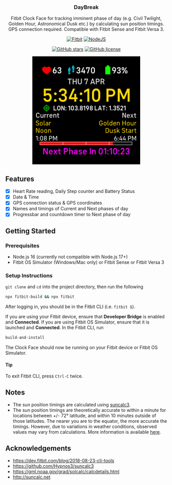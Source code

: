 <div align="center">

  <h3 align="center">DayBreak</h3>

  <p align="center">
    Fitbit Clock Face for tracking imminent phase of day (e.g. Civil Twilight, Golden Hour, Astronomical Dusk etc.) by calculating sun position timings. GPS connection required. Compatible with Fitbit Sense and Fitbit Versa 3.
  </p>

  <p align="center">
  <a href="https://fitbit.com"><img src="https://img.shields.io/badge/Fitbit-00B0B9?style=for-the-badge&logo=fitbit&logoColor=white" alt="Fitbit"/></a>
  <a href="https://nodejs.org"><img src="https://img.shields.io/badge/NodeJS-339933?style=for-the-badge&logo=nodedotjs&logoColor=white" alt="NodeJS"/></a>
  </p>

  <p align="center">
  <a href="https://github.com/elliotwutingfeng/DayBreak/stargazers"><img src="https://img.shields.io/github/stars/elliotwutingfeng/DayBreak?style=for-the-badge" alt="GitHub stars"/></a>
  <a href="LICENSE"><img src="https://img.shields.io/badge/LICENSE-BSD--3--CLAUSE-GREEN?style=for-the-badge" alt="GitHub license"/></a>
  </p>

  <img src="misc/screenshot.png" alt="Logo" width="336" height="336">

</div>

## Features

- [x] Heart Rate reading, Daily Step counter and Battery Status
- [x] Date & Time
- [x] GPS connection status & GPS coordinates
- [x] Names and timings of Current and Next phases of day
- [x] Progressbar and countdown timer to Next phase of day

## Getting Started

### Prerequisites

- Node.js 16 (currently not compatible with Node.js 17+)
- Fitbit OS Simulator (Windows/Mac only) or Fitbit Sense or Fitbit Versa 3

### Setup Instructions

`git clone` and `cd` into the project directory, then run the following

```bash
npx fitbit-build && npx fitbit
```

After logging in, you should be in the Fitbit CLI (i.e. `fitbit $`).

If you are using your Fitbit device, ensure that **Developer Bridge** is enabled and **Connected**. If you are using Fitbit OS Simulator, ensure that it is launched and **Connected**. In the Fitbit CLI, run

```bash
build-and-install
```

The Clock Face should now be running on your Fitbit device or Fitbit OS Simulator.

#### Tip

To exit Fitbit CLI, press `Ctrl-C` twice.

## Notes

- The sun position timings are calculated using [suncalc3](https://github.com/Hypnos3/suncalc3).
- The sun position timings are theoretically accurate to within a minute for locations between +/- 72° latitude, and within 10 minutes outside of those latitudes. The nearer you are to the equator, the more accurate the timings. However, due to variations in weather conditions, observed values may vary from calculations. More information is available [here](https://gml.noaa.gov/grad/solcalc/calcdetails.html).

## Acknowledgements

- https://dev.fitbit.com/blog/2018-08-23-cli-tools
- https://github.com/Hypnos3/suncalc3
- https://gml.noaa.gov/grad/solcalc/calcdetails.html
- http://suncalc.net
